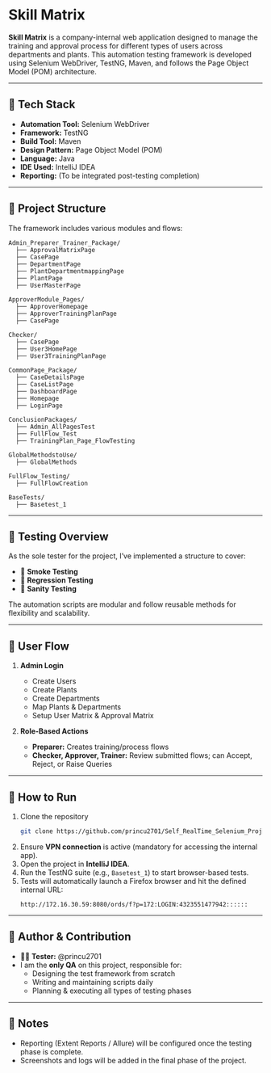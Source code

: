 # Skill Matrix

**Skill Matrix** is a company-internal web application designed to manage the training and approval process for different types of users across departments and plants. This automation testing framework is developed using Selenium WebDriver, TestNG, Maven, and follows the Page Object Model (POM) architecture.

---

## 🧰 Tech Stack

- **Automation Tool:** Selenium WebDriver  
- **Framework:** TestNG  
- **Build Tool:** Maven  
- **Design Pattern:** Page Object Model (POM)  
- **Language:** Java  
- **IDE Used:** IntelliJ IDEA  
- **Reporting:** (To be integrated post-testing completion)

---

## 📁 Project Structure

The framework includes various modules and flows:
```
Admin_Preparer_Trainer_Package/
  ├── ApprovalMatrixPage
  ├── CasePage
  ├── DepartmentPage
  ├── PlantDepartmentmappingPage
  ├── PlantPage
  ├── UserMasterPage

ApproverModule_Pages/
  ├── ApproverHomepage
  ├── ApproverTrainingPlanPage
  ├── CasePage

Checker/
  ├── CasePage
  ├── User3HomePage
  ├── User3TrainingPlanPage

CommonPage_Package/
  ├── CaseDetailsPage
  ├── CaseListPage
  ├── DashboardPage
  ├── Homepage
  ├── LoginPage

ConclusionPackages/
  ├── Admin_AllPagesTest
  ├── FullFlow_Test
  ├── TrainingPlan_Page_FlowTesting

GlobalMethodstoUse/
  ├── GlobalMethods

FullFlow_Testing/
  ├── FullFlowCreation

BaseTests/
  ├── Basetest_1
```

---

## 🧪 Testing Overview

As the sole tester for the project, I’ve implemented a structure to cover:

- 🔸 **Smoke Testing**
- 🔹 **Regression Testing**
- 🔸 **Sanity Testing**

The automation scripts are modular and follow reusable methods for flexibility and scalability.

---

## 🔐 User Flow

1. **Admin Login**
   - Create Users
   - Create Plants
   - Create Departments
   - Map Plants & Departments
   - Setup User Matrix & Approval Matrix

2. **Role-Based Actions**
   - **Preparer:** Creates training/process flows
   - **Checker, Approver, Trainer:** Review submitted flows; can Accept, Reject, or Raise Queries

---

## 🚀 How to Run

1. Clone the repository  
   ```bash
   git clone https://github.com/princu2701/Self_RealTime_Selenium_Project_BusinessPlatform.git
   ```
2. Ensure **VPN connection** is active (mandatory for accessing the internal app).
3. Open the project in **IntelliJ IDEA**.
4. Run the TestNG suite (e.g., `Basetest_1`) to start browser-based tests.
5. Tests will automatically launch a Firefox browser and hit the defined internal URL:
   ```
   http://172.16.30.59:8080/ords/f?p=172:LOGIN:4323551477942::::::
   ```

---

## 👤 Author & Contribution

- 👨‍💻 **Tester:** @princu2701  
- I am the **only QA** on this project, responsible for:
  - Designing the test framework from scratch
  - Writing and maintaining scripts daily
  - Planning & executing all types of testing phases

---

## 📌 Notes

- Reporting (Extent Reports / Allure) will be configured once the testing phase is complete.
- Screenshots and logs will be added in the final phase of the project.
